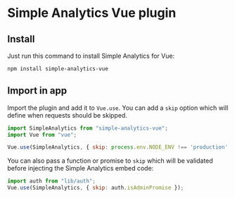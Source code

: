 # Simple Analytics Vue plugin

## Install

Just run this command to install Simple Analytics for Vue:

```bash
npm install simple-analytics-vue
```

## Import in app

Import the plugin and add it to `Vue.use`. You can add a `skip` option which will define when requests should be skipped.

```js
import SimpleAnalytics from "simple-analytics-vue";
import Vue from "vue";

Vue.use(SimpleAnalytics, { skip: process.env.NODE_ENV !== 'production' });
```

You can also pass a function or promise to `skip` which will be validated before injecting the Simple Analytics embed code:

```js
import auth from "lib/auth";
Vue.use(SimpleAnalytics, { skip: auth.isAdminPromise });
```
